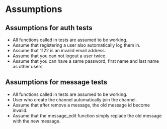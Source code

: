 
# Assumptions


## Assumptions for auth tests

* All functions called in tests are assumed to be working.
* Assume that registering a user also automatically log them in.
* Assume that 1122 is an invalid email address.
* Assume that you can not logout a user twice.
* Assume that you can have a same password, first name and last name as other users.

## Assumptions for message tests

* All functions called in tests are assumed to be working.
* User who create the channel automatically join the channel.
* Assume that after remove a message, the old message id become invalid.
* Assume that the message_edit function simply replace the old message with the new message.
